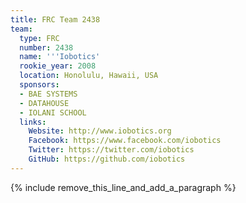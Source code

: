 ```yaml
---
title: FRC Team 2438
team:
  type: FRC
  number: 2438
  name: '''Iobotics'
  rookie_year: 2008
  location: Honolulu, Hawaii, USA
  sponsors:
  - BAE SYSTEMS
  - DATAHOUSE
  - IOLANI SCHOOL
  links:
    Website: http://www.iobotics.org
    Facebook: https://www.facebook.com/iobotics
    Twitter: https://twitter.com/iobotics
    GitHub: https://github.com/iobotics
---
```


{% include remove_this_line_and_add_a_paragraph %}